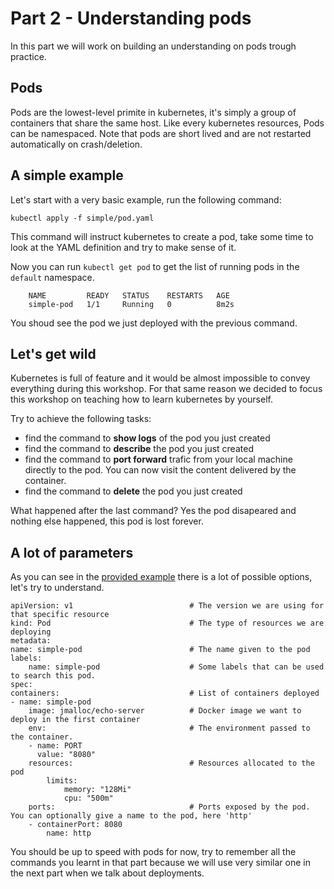 # Part 2 - Understanding pods

In this part we will work on building an understanding on pods trough practice.

## Pods

Pods are the lowest-level primite in kubernetes, it's simply a group of containers that share the same host.
Like every kubernetes resources, Pods can be namespaced. Note that pods are short lived and are not restarted automatically on crash/deletion.

## A simple example

Let's start with a very basic example, run the following command:

    kubectl apply -f simple/pod.yaml

This command will instruct kubernetes to create a pod, take some time to look at the YAML definition
and try to make sense of it.

Now you can run `kubectl get pod` to get the list of running pods in the `default` namespace.

        NAME         READY   STATUS    RESTARTS   AGE
        simple-pod   1/1     Running   0          8m2s

You shoud see the pod we just deployed with the previous command.

## Let's get wild

Kubernetes is full of feature and it would be almost impossible to convey everything during this workshop. For that same reason we decided to 
focus this workshop on teaching how to learn kubernetes by yourself.

Try to achieve the following tasks:

- find the command to **show logs** of the pod you just created
- find the command to **describe** the pod you just created
- find the command to **port forward** trafic from your local machine directly to the pod. You can now visit the content delivered by the container.
- find the command to **delete** the pod you just created


What happened after the last command? Yes the pod disapeared and nothing else happened, this pod is lost forever.

## A lot of parameters

As you can see in the [provided example](simple/pod.yaml) there is a lot of possible options, let's try to understand.

    apiVersion: v1                          # The version we are using for that specific resource
    kind: Pod                               # The type of resources we are deploying
    metadata:
    name: simple-pod                        # The name given to the pod
    labels:
        name: simple-pod                    # Some labels that can be used to search this pod.
    spec:
    containers:                             # List of containers deployed
    - name: simple-pod
        image: jmalloc/echo-server          # Docker image we want to deploy in the first container
        env:                                # The environment passed to the container.
        - name: PORT
          value: "8080"
        resources:                          # Resources allocated to the pod
            limits:
                memory: "128Mi"
                cpu: "500m"
        ports:                              # Ports exposed by the pod. You can optionally give a name to the pod, here 'http'
        - containerPort: 8080
            name: http

You should be up to speed with pods for now, try to remember all the commands you learnt in that part because we will use very similar one 
in the next part when we talk about deployments.